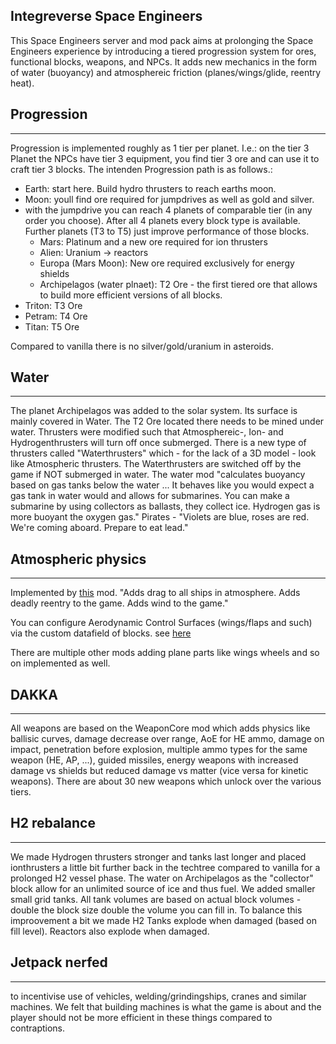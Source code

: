 ## Integreverse Space Engineers

This Space Engineers server and mod pack aims at prolonging the Space Engineers experience by introducing a tiered progression system for ores, functional blocks, weapons, and NPCs.
It adds new mechanics in the form of water (buoyancy) and atmosphereic friction (planes/wings/glide, reentry heat).

## Progression
-----------

Progression is implemented roughly as 1 tier per planet. I.e.: on the tier 3 Planet the NPCs have tier 3 equipment, you find tier 3 ore and can use it to craft tier 3 blocks.
The intenden Progression path is as follows.:
* Earth: start here. Build hydro thrusters to reach earths moon.
* Moon: youll find ore required for jumpdrives as well as gold and silver.
* with the jumpdrive you can reach 4 planets of comparable tier (in any order you choose). After all 4 planets every block type is available. Further planets (T3 to T5) just improve performance of those blocks.
  + Mars: Platinum and a new ore required for ion thrusters
  + Alien: Uranium -> reactors
  + Europa (Mars Moon): New ore required exclusively for energy shields
  + Archipelagos (water plnaet): T2 Ore - the first tiered ore that allows to build more efficient versions of all blocks.
* Triton: T3 Ore
* Petram: T4 Ore
* Titan: T5 Ore

Compared to vanilla there is no silver/gold/uranium in asteroids.

## Water
-----

The planet Archipelagos was added to the solar system. Its surface is mainly covered in Water. The T2 Ore located there needs to be mined under water.
Thrusters were modified such that Atmosphereic-, Ion- and Hydrogenthrusters will turn off once submerged.
There is a new type of thrusters called "Waterthrusters" which - for the lack of a 3D model - look like Atmospheric thrusters.
The Waterthrusters are switched off by the game if NOT submerged in water.
The water mod "calculates buoyancy based on gas tanks below the water ... It behaves like you would expect a gas tank in water would and allows for submarines.
You can make a submarine by using collectors as ballasts, they collect ice. Hydrogen gas is more buoyant the oxygen gas."
Pirates - "Violets are blue, roses are red. We're coming aboard. Prepare to eat lead."

## Atmospheric physics

-------------------
Implemented by [this](https://steamcommunity.com/sharedfiles/filedetails/?id=571920453) mod. 
"Adds drag to all ships in atmosphere. Adds deadly reentry to the game. Adds wind to the game."

You can configure Aerodynamic Control Surfaces (wings/flaps and such) via the custom datafield of blocks. see [here](https://steamcommunity.com/sharedfiles/filedetails/?id=800500312)

There are multiple other mods adding plane parts like wings wheels and so on implemented as well.

## DAKKA
-----

All weapons are based on the WeaponCore mod which adds physics like ballisic curves, damage decrease over range, AoE for HE ammo, damage on impact, penetration before explosion, multiple ammo types for the same weapon (HE, AP, ...), guided missiles, energy weapons with increased damage vs shields but reduced damage vs matter (vice versa for kinetic weapons).
There are about 30 new weapons which unlock over the various tiers.

## H2 rebalance
------------

We made Hydrogen thrusters stronger and tanks last longer and placed ionthrusters a little bit further back in the techtree compared to vanilla for a prolonged H2 vessel phase.
The water on Archipelagos as the "collector" block allow for an unlimited source of ice and thus fuel. We added smaller small grid tanks. All tank volumes are based on actual block volumes - double the block size double the volume you can fill in.
To balance this improovement a bit we made H2 Tanks explode when damaged (based on fill level). Reactors also explode when damaged.

## Jetpack nerfed
--------------

to incentivise use of vehicles, welding/grindingships, cranes and similar machines. We felt that building machines is what the game is about and the player should not be more efficient in these things compared to contraptions.
